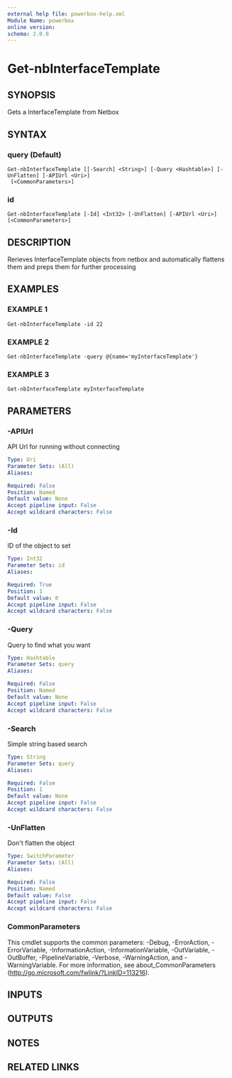 ```yaml
---
external help file: powerbox-help.xml
Module Name: powerbox
online version:
schema: 2.0.0
---
```


# Get-nbInterfaceTemplate

## SYNOPSIS
Gets a InterfaceTemplate from Netbox

## SYNTAX

### query (Default)
```
Get-nbInterfaceTemplate [[-Search] <String>] [-Query <Hashtable>] [-UnFlatten] [-APIUrl <Uri>]
 [<CommonParameters>]
```

### id
```
Get-nbInterfaceTemplate [-Id] <Int32> [-UnFlatten] [-APIUrl <Uri>] [<CommonParameters>]
```

## DESCRIPTION
Rerieves InterfaceTemplate objects from netbox and automatically flattens them and
preps them for further processing

## EXAMPLES

### EXAMPLE 1
```
Get-nbInterfaceTemplate -id 22
```

### EXAMPLE 2
```
Get-nbInterfaceTemplate -query @{name='myInterfaceTemplate'}
```

### EXAMPLE 3
```
Get-nbInterfaceTemplate myInterfaceTemplate
```

## PARAMETERS

### -APIUrl
API Url for running without connecting

```yaml
Type: Uri
Parameter Sets: (All)
Aliases:

Required: False
Position: Named
Default value: None
Accept pipeline input: False
Accept wildcard characters: False
```

### -Id
ID of the object to set

```yaml
Type: Int32
Parameter Sets: id
Aliases:

Required: True
Position: 1
Default value: 0
Accept pipeline input: False
Accept wildcard characters: False
```

### -Query
Query to find what you want

```yaml
Type: Hashtable
Parameter Sets: query
Aliases:

Required: False
Position: Named
Default value: None
Accept pipeline input: False
Accept wildcard characters: False
```

### -Search
Simple string based search

```yaml
Type: String
Parameter Sets: query
Aliases:

Required: False
Position: 1
Default value: None
Accept pipeline input: False
Accept wildcard characters: False
```

### -UnFlatten
Don't flatten the object

```yaml
Type: SwitchParameter
Parameter Sets: (All)
Aliases:

Required: False
Position: Named
Default value: False
Accept pipeline input: False
Accept wildcard characters: False
```

### CommonParameters
This cmdlet supports the common parameters: -Debug, -ErrorAction, -ErrorVariable, -InformationAction, -InformationVariable, -OutVariable, -OutBuffer, -PipelineVariable, -Verbose, -WarningAction, and -WarningVariable.
For more information, see about_CommonParameters (http://go.microsoft.com/fwlink/?LinkID=113216).

## INPUTS

## OUTPUTS

## NOTES

## RELATED LINKS

